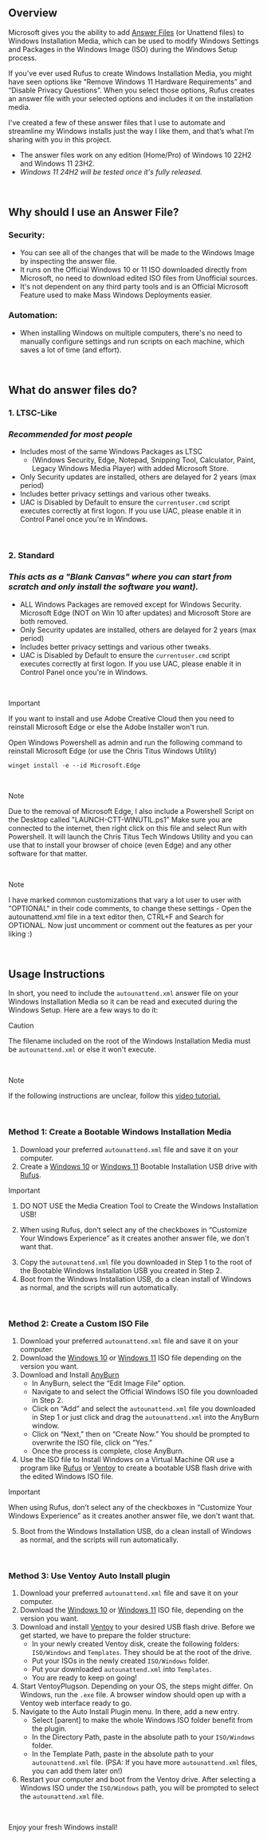 ## Overview

Microsoft gives you the ability to add [Answer Files](https://learn.microsoft.com/en-us/windows-hardware/manufacture/desktop/update-windows-settings-and-scripts-create-your-own-answer-file-sxs?view=windows-11) (or Unattend files) to Windows Installation Media, which can be used to modify Windows Settings and Packages in the Windows Image (ISO) during the Windows Setup process.

If you’ve ever used Rufus to create Windows Installation Media, you might have seen options like “Remove Windows 11 Hardware Requirements” and “Disable Privacy Questions”. When you select those options, Rufus creates an answer file with your selected options and includes it on the installation media.

I've created a few of these answer files that I use to automate and streamline my Windows installs just the way I like them, and that’s what I’m sharing with you in this project. 
  - The answer files work on any edition (Home/Pro) of Windows 10 22H2 and Windows 11 23H2.
  - *Windows 11 24H2 will be tested once it's fully released.*
<br/>

## Why should I use an Answer File?

### Security:
  - You can see all of the changes that will be made to the Windows Image by inspecting the answer file.
  - It runs on the Official Windows 10 or 11 ISO downloaded directly from Microsoft, no need to download edited ISO files from Unofficial sources.
  - It's not dependent on any third party tools and is an Official Microsoft Feature used to make Mass Windows Deployments easier.
### Automation:
  - When installing Windows on multiple computers, there's no need to manually configure settings and run scripts on each machine, which saves a lot of time (and effort).
<br/>

## What do answer files do?

### 1. LTSC-Like
### *Recommended for most people*
   - Includes most of the same Windows Packages as LTSC
     - (Windows Security, Edge, Notepad, Snipping Tool, Calculator, Paint, Legacy Windows Media Player) with added Microsoft Store.
   - Only Security updates are installed, others are delayed for 2 years (max period)
   - Includes better privacy settings and various other tweaks.
   - UAC is Disabled by Default to ensure the `currentuser.cmd` script executes correctly at first logon. If you use UAC, please enable it in Control Panel once you're in Windows.
<br/>

### 2. Standard
### *This acts as a "Blank Canvas" where you can start from scratch and only install the software you want).*
   - ALL Windows Packages are removed except for Windows Security. Microsoft Edge (NOT on Win 10 after updates) and Microsoft Store are both removed.
   - Only Security updates are installed, others are delayed for 2 years (max period)
   - Includes better privacy settings and various other tweaks.
   - UAC is Disabled by Default to ensure the `currentuser.cmd` script executes correctly at first logon. If you use UAC, please enable it in Control Panel once you're in Windows.
<br/>

> [!IMPORTANT]
> If you want to install and use Adobe Creative Cloud then you need to reinstall Microsoft Edge or else the Adobe Installer won't run.
> 
> Open Windows Powershell as admin and run the following command to reinstall Microsoft Edge (or use the Chris Titus Windows Utility)
>```
>winget install -e --id Microsoft.Edge
>```
<br/>

> [!NOTE]
> Due to the removal of Microsoft Edge, I also include a Powershell Script on the Desktop called "LAUNCH-CTT-WINUTIL.ps1" 
    Make sure you are connected to the internet, then right click on this file and select Run with Powershell. It will launch the Chris Titus Tech Windows Utility and you can use that to install your browser of choice (even Edge) and any other software for that matter.
<br/>

> [!NOTE]
> I have marked common customizations that vary a lot user to user with "OPTIONAL" in their code comments, to change these settings - Open the autounattend.xml file in a text editor then, CTRL+F and Search for OPTIONAL. Now just uncomment or comment out the features as per your liking :)
<br/>

## Usage Instructions

In short, you need to include the `autounattend.xml` answer file on your Windows Installation Media so it can be read and executed during the Windows Setup. Here are a few ways to do it:
> [!CAUTION]
> The filename included on the root of the Windows Installation Media must be `autounattend.xml` or else it won't execute.
</br>

> [!NOTE]
> If the following instructions are unclear, follow this [video tutorial.](https://youtu.be/pDEZDD_gEbo)
</br>

### Method 1: Create a Bootable Windows Installation Media

1. Download your preferred `autounattend.xml` file and save it on your computer.
2. Create a [Windows 10](https://www.microsoft.com/en-us/software-download/windows10) or [Windows 11](https://www.microsoft.com/en-us/software-download/windows11) Bootable Installation USB drive with [Rufus](https://rufus.ie/en/). 
> [!IMPORTANT]
> 1. DO NOT USE the Media Creation Tool to Create the Windows Installation USB!
> 
> 2. When using Rufus, don’t select any of the checkboxes in “Customize Your Windows Experience” as it creates another answer file, we don't want that.
3. Copy the `autounattend.xml` file you downloaded in Step 1 to the root of the Bootable Windows Installation USB you created in Step 2.
4. Boot from the Windows Installation USB, do a clean install of Windows as normal, and the scripts will run automatically.
</br>

### Method 2: Create a Custom ISO File

1. Download your preferred `autounattend.xml` file and save it on your computer.
2. Download the [Windows 10](https://www.microsoft.com/en-us/software-download/windows10) or [Windows 11](https://www.microsoft.com/en-us/software-download/windows11) ISO file depending on the version you want.
3. Download and Install [AnyBurn](https://anyburn.com/download.php)
   - In AnyBurn, select the “Edit Image File” option.
   - Navigate to and select the Official Windows ISO file you downloaded in Step 2.
   - Click on “Add” and select the `autounattend.xml` file you downloaded in Step 1 or just click and drag the `autounattend.xml` into the AnyBurn window.
   - Click on “Next,” then on “Create Now.” You should be prompted to overwrite the ISO file, click on “Yes.”
   - Once the process is complete, close AnyBurn.
4. Use the ISO file to Install Windows on a Virtual Machine OR use a program like [Rufus](https://rufus.ie/en/) or [Ventoy](https://github.com/ventoy/Ventoy) to create a bootable USB flash drive with the edited Windows ISO file.

> [!IMPORTANT]
> When using Rufus, don’t select any of the checkboxes in “Customize Your Windows Experience” as it creates another answer file, we don't want that.
5. Boot from the Windows Installation USB, do a clean install of Windows as normal, and the scripts will run automatically.
</br>

### Method 3: Use Ventoy Auto Install plugin

1. Download your preferred `autounattend.xml` file and save it on your computer.
2. Download the [Windows 10](https://www.microsoft.com/en-us/software-download/windows10) or [Windows 11](https://www.microsoft.com/en-us/software-download/windows11) ISO file, depending on the version you want.
3. Download and install [Ventoy](https://github.com/ventoy/Ventoy) to your desired USB flash drive. Before we get started, we have to prepare the folder structure:
    - In your newly created Ventoy disk, create the following folders: `ISO/Windows` and `Templates`. They should be at the root of the drive.
    - Put your ISOs in the newly created `ISO/Windows` folder.
    - Put your downloaded `autounattend.xml` into `Templates`.
    - You are ready to keep on going!
4. Start VentoyPlugson. Depending on your OS, the steps might differ. On Windows, run the `.exe` file. A browser window should open up with a Ventoy web interface ready to go.
5. Navigate to the Auto Install Plugin menu. In there, add a new entry.
    - Select [parent] to make the whole Windows ISO folder benefit from the plugin.
    - In the Directory Path, paste in the absolute path to your `ISO/Windows` folder.
    - In the Template Path, paste in the absolute path to your `autounattend.xml` file. (PSA: If you have more `autounattend.xml` files, you can add them later on!)
6. Restart your computer and boot from the Ventoy drive. After selecting a Windows ISO under the `ISO/Windows` path, you will be prompted to select the `autounattend.xml` file.
</br>

Enjoy your fresh Windows install!
